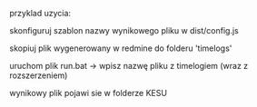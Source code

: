 przyklad uzycia:

skonfiguruj szablon nazwy wynikowego pliku w dist/config.js 

skopiuj plik wygenerowany w redmine do folderu 'timelogs'

uruchom plik run.bat -> wpisz nazwę pliku z timelogiem (wraz z rozszerzeniem)

wynikowy plik pojawi sie w folderze KESU
